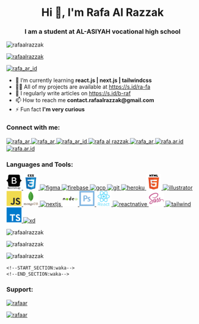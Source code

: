 <h1 align="center">Hi 👋, I'm Rafa Al Razzak</h1>
<h3 align="center">I am a student at AL-ASIYAH vocational high school</h3>
<div class="flex flex-col gap-4 py-6">
    <p align="left">
        <img src="https://komarev.com/ghpvc/?username=rafaalrazzak&label=Profile%20views&color=0e75b6&style=flat"
            alt="rafaalrazzak" />
    </p>
    <p align="left"> <a href="https://github.com/ryo-ma/github-profile-trophy">
            <img src="https://github-profile-trophy.vercel.app/?username=rafaalrazzak" alt="rafaalrazzak" />
        </a>
    </p>
    <p align="left">
        <a href="https://twitter.com/rafaalrazzak" target="blank">
            <img src="https://img.shields.io/twitter/follow/rafaalrazzak?logo=twitter&style=for-the-badge"
                alt="rafa_ar_id" />
        </a>
    </p>
</div>

<ul class="flex flex-col py-4">
<li style={{ listStyleType: "disc" }} >🌱 I’m currently learning <strong>react.js | next.js | tailwindcss</strong></li>
<li style={{ listStyleType: "disc" }} >👨‍💻 All of my projects are available at <a href="https://s.id/ra-fa" class="text-secondary-500 dark:text-secondary-200">https://s.id/ra-fa</a></li>
<li style={{ listStyleType: "disc" }} >📝 I regularly write articles on <a href="https://s.id/b-raf" class="text-secondary-500 dark:text-secondary-200">https://s.id/b-raf</a></li>
<li style={{ listStyleType: "disc" }} >📫 How to reach me <strong>contact.rafaalrazzak@gmail.com</strong></li>
<li style={{ listStyleType: "disc" }} >⚡ Fun fact <strong>I&#39;m very curious</strong></li>
</ul>

<div align="left">
    <h3 align="left">Connect with me:</h3>
    <div class="flex gap-4 py-4">
        <a href="https://codepen.io/rafa_ar" target="blank">
            <img align="center"
                src="https://raw.githubusercontent.com/rahuldkjain/github-profile-readme-generator/master/src/images/icons/Social/codepen.svg"
                alt="rafa_ar" height="30" width="40" />
        </a>
        <a href="https://dev.to/rafa_ar" target="blank">
            <img align="center"
                src="https://raw.githubusercontent.com/rahuldkjain/github-profile-readme-generator/master/src/images/icons/Social/devto.svg"
                alt="rafa_ar" height="30" width="40" />
        </a>
        <a href="https://twitter.com/rafa_ar_id" t arget="blank">
            <img align="center"
                src="https://raw.githubusercontent.com/rahuldkjain/github-profile-readme-generator/master/src/images/icons/Social/twitter.svg"
                alt="rafa_ar_id" height="30" width="40" />
        </a>
        <a href="https://stackoverflow.com/users/rafa al razzak" target="blank">
            <img align="center"
                src="https://raw.githubusercontent.com/rahuldkjain/github-profile-readme-generator/master/src/images/icons/Social/stack-overflow.svg"
                alt="rafa al razzak" height="30" width="40" />
        </a>
        <a href="https://codesandbox.com/rafa_ar" target="blank">
            <img align="center"
                src="https://raw.githubusercontent.com/rahuldkjain/github-profile-readme-generator/master/src/images/icons/Social/codesandbox.svg"
                alt="rafa_ar" height="30" width="40" />
        </a>
        <a href="https://fb.com/rafa.ar.id" target="blank">
            <img align="center"
                src="https://raw.githubusercontent.com/rahuldkjain/github-profile-readme-generator/master/src/images/icons/Social/facebook.svg"
                alt="rafa.ar.id" height="30" width="40" />
        </a>
        <a href="https://instagram.com/rafa.ar.id" target="blank">
            <img align="center"
                src="https://raw.githubusercontent.com/rahuldkjain/github-profile-readme-generator/master/src/images/icons/Social/instagram.svg"
                alt="rafa.ar.id" height="30" width="40" />
        </a>
    </div>
</div>
<div align="left">
    <h3 align="left">Languages and Tools:</h3>
    <div class="flex gap-4 py-4 flex-wrap" style={{ display: "flex", flexWrap: "wrap" }}>
        <a href="https://getbootstrap.com" target="_blank" rel="noreferrer" class="flex">
            <img src="https://raw.githubusercontent.com/devicons/devicon/master/icons/bootstrap/bootstrap-plain-wordmark.svg"
                alt="bootstrap" width="40" height="40" />
        </a>
        <a href="https://www.w3schools.com/css/" target="_blank" rel="noreferrer" class="flex">
            <img src="https://raw.githubusercontent.com/devicons/devicon/master/icons/css3/css3-original-wordmark.svg"
                alt="css3" width="40" height="40" />
        </a>
        <a href="https://www.figma.com/" target="_blank" rel="noreferrer" class="flex">
            <img src="https://www.vectorlogo.zone/logos/figma/figma-icon.svg" alt="figma" width="40" height="40" />
        </a>
        <a href="https://firebase.google.com/" target="_blank" rel="noreferrer" class="flex">
            <img src="https://www.vectorlogo.zone/logos/firebase/firebase-icon.svg" alt="firebase" width="40"
                height="40" />
        </a>
        <a href="https://cloud.google.com" target="_blank" rel="noreferrer" class="flex">
            <img src="https://www.vectorlogo.zone/logos/google_cloud/google_cloud-icon.svg" alt="gcp" width="40"
                height="40" /> </a> <a href="https://git-scm.com/" target="_blank" rel="noreferrer">
            <img src="https://www.vectorlogo.zone/logos/git-scm/git-scm-icon.svg" alt="git" width="40" height="40" />
        </a>
        <a href="https://heroku.com" target="_blank" rel="noreferrer" class="flex">
            <img src="https://www.vectorlogo.zone/logos/heroku/heroku-icon.svg" alt="heroku" width="40" height="40" />
        </a>
        <a href="https://www.w3.org/html/" target="_blank" rel="noreferrer" class="flex">
            <img src="https://raw.githubusercontent.com/devicons/devicon/master/icons/html5/html5-original-wordmark.svg"
                alt="html5" width="40" height="40" />
        </a>
        <a href="https://www.adobe.com/in/products/illustrator.html" target="_blank" rel="noreferrer" class="flex">
            <img src="https://www.vectorlogo.zone/logos/adobe_illustrator/adobe_illustrator-icon.svg" alt="illustrator"
                width="40" height="40" />
        </a>
        <a href="https://developer.mozilla.org/en-US/docs/Web/JavaScript" target="_blank" rel="noreferrer" class="flex">
            <img src="https://raw.githubusercontent.com/devicons/devicon/master/icons/javascript/javascript-original.svg"
                alt="javascript" width="40" height="40" /> </a> <a href="https://www.mongodb.com/" target="_blank"
            rel="noreferrer">
            <img src="https://raw.githubusercontent.com/devicons/devicon/master/icons/mongodb/mongodb-original-wordmark.svg"
                alt="mongodb" width="40" height="40" /> </a> <a href="https://nextjs.org/" target="_blank"
            rel="noreferrer">
            <img src="https://cdn.worldvectorlogo.com/logos/nextjs-2.svg" alt="nextjs" width="40" height="40" />
        </a>
        <a href="https://nodejs.org" target="_blank" rel="noreferrer" class="flex">
            <img src="https://raw.githubusercontent.com/devicons/devicon/master/icons/nodejs/nodejs-original-wordmark.svg"
                alt="nodejs" width="40" height="40" /> </a> <a href="https://www.photoshop.com/en" target="_blank"
            rel="noreferrer">
            <img src="https://raw.githubusercontent.com/devicons/devicon/master/icons/photoshop/photoshop-line.svg"
                alt="photoshop" width="40" height="40" />
        </a>
        <a href="https://reactjs.org/" target="_blank" rel="noreferrer" class="flex">
            <img src="https://raw.githubusercontent.com/devicons/devicon/master/icons/react/react-original-wordmark.svg"
                alt="react" width="40" height="40" />
        </a>
        <a href="https://reactnative.dev/" target="_blank" rel="noreferrer" class="flex">
            <img src="https://reactnative.dev/img/header_logo.svg" alt="reactnative" width="40" height="40" />
        </a>
        <a href="https://sass-lang.com" target="_blank" rel="noreferrer" class="flex">
            <img src="https://raw.githubusercontent.com/devicons/devicon/master/icons/sass/sass-original.svg" alt="sass"
                width="40" height="40" />
        </a>
        <a href="https://tailwindcss.com/" target="_blank" rel="noreferrer" class="flex">
            <img src="https://www.vectorlogo.zone/logos/tailwindcss/tailwindcss-icon.svg" alt="tailwind" width="40"
                height="40" />
        </a>
        <a href="https://www.typescriptlang.org/" target="_blank" rel="noreferrer" class="flex">
            <img src="https://raw.githubusercontent.com/devicons/devicon/master/icons/typescript/typescript-original.svg"
                alt="typescript" width="40" height="40" />
        </a>
        <a href="https://www.adobe.com/products/xd.html" target="_blank" rel="noreferrer">
            <img src="https://cdn.worldvectorlogo.com/logos/adobe-xd.svg" alt="xd" width="40" height="40" /> </a>
    </div>
</div>

<div class="flex gap-4 py-4">
    <p>
        <img src="https://github-readme-stats.vercel.app/api/top-langs?username=rafaalrazzak&show_icons=true&locale=en&layout=compact"
            alt="rafaalrazzak" />
    </p>
    <p>
        <img src="https://github-readme-stats.vercel.app/api?username=rafaalrazzak&show_icons=true&locale=en"
            alt="rafaalrazzak" />
    </p>
    <p>
        <img src="https://github-readme-streak-stats.herokuapp.com/?user=rafaalrazzak&" alt="rafaalrazzak" />
    </p>
    
    <!--START_SECTION:waka-->
    <!--END_SECTION:waka-->
    
</div>

<div align="left">
    <h3 align="left">Support:</h3>
    <div class="flex gap-4 py-4">
        <p class="flex">
            <a href="https://trakteer.id/rafaar">
                <img src="https://encrypted-tbn0.gstatic.com/images?q=tbn:ANd9GcQcMBJUrG1xcGEyclqpfwooQD8VsSugFioyZ_CMOsp0c4NXbh1ulgIP3Lk&amp;s=10"
                    alt="rafaar" />
            </a>
        </p>
        <p>
            <a href="https://saweria.co/rafaar">
                <img src="https://encrypted-tbn0.gstatic.com/images?q=tbn:ANd9GcRhkVSdZ6TXvhkBUdw1q1yv8hYzcBuaIPrcgw&amp;usqp=CAU"
                    alt="rafaar" />
            </a>
        </p>
    </div>
</div>
